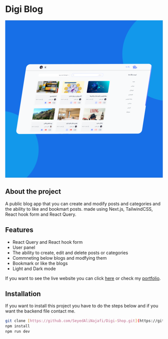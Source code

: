 # Digi Blog
![Project logo](digiblog.png)

## About the project
A public blog app that you can create and modify posts and categories and the ability to like and bookmart posts. made using Next.js, TailwindCSS, React hook form and React Query.

## Features
- React Query and React hook form
- User panel
- The ability to create, edit and delete posts or categories
- Commneting below blogs and modfying them
- Bookmark or like the blogs
- Light and Dark mode

If you want to see the live website you can click [here](https://digiblog-app.ir) or check my [portfolio](https://seyedalinajafi.ir).

## Installation
If you want to install this project you have to do the steps below and if you want the backend file contact me.
```bash
git clone [https://github.com/SeyedAliNajafi/Digi-Shop.git](https://github.com/SeyedAliNajafi/Digi-Blog.git)
npm install
npm run dev
```
